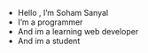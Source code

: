 - Hello , I’m Soham Sanyal
- I’m a programmer 
- And im a learning web developer 
- And im a student


<!---
phoenixrealm0/phoenixrealm0 is a ✨ special ✨ repository because its `README.md` (this file) appears on your GitHub profile.
You can click the Preview link to take a look at your changes.
--->
